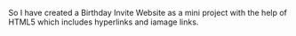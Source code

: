 So I have created a Birthday Invite Website as a mini project with the help of HTML5 which includes hyperlinks and iamage links.
